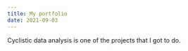 ```yaml
---
title: My portfolio
date: 2021-09-03
---
```


Cyclistic data analysis is one of the projects that I got to do.
